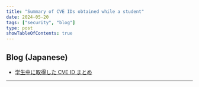 ```yaml
---
title: "Summary of CVE IDs obtained while a student"
date: 2024-05-20
tags: ["security", "blog"]
type: post
showTableOfContents: true
---
```


## Blog (Japanese)
- [学生中に取得した CVE ID まとめ](https://scgajge12.hatenablog.com/entry/student_cve)

---
